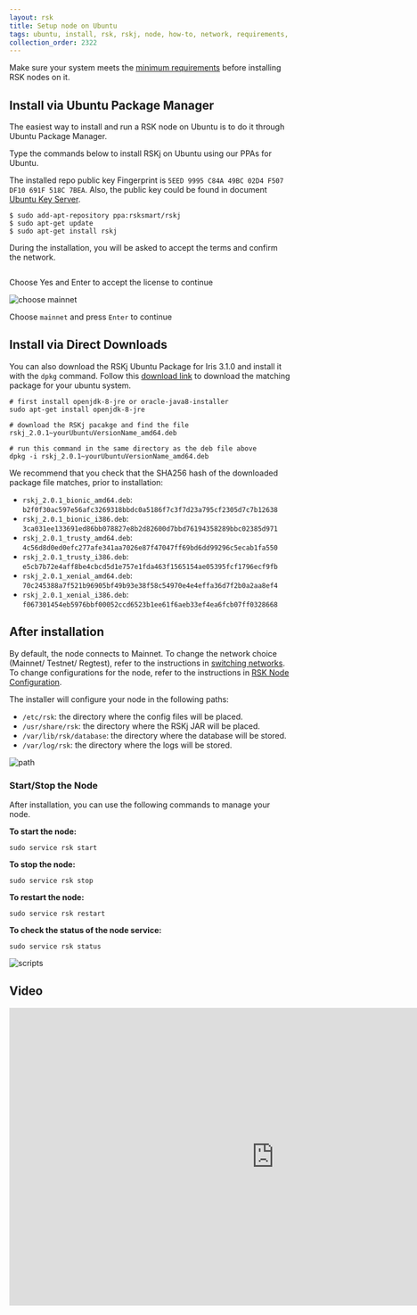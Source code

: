 ```yaml
---
layout: rsk
title: Setup node on Ubuntu
tags: ubuntu, install, rsk, rskj, node, how-to, network, requirements, mainnet
collection_order: 2322
---
```


Make sure your system meets the [minimum requirements](../requirements/) before installing RSK nodes on it.

## Install via Ubuntu Package Manager

The easiest way to install and run a RSK node on Ubuntu is to do it through Ubuntu Package Manager.

Type the commands below to install RSKj on Ubuntu using our PPAs for Ubuntu.

The installed repo public key Fingerprint is `5EED 9995 C84A 49BC 02D4 F507 DF10 691F 518C 7BEA`. Also, the public key could be found in document [Ubuntu Key Server](https://keyserver.ubuntu.com/).

```shell
$ sudo add-apt-repository ppa:rsksmart/rskj
$ sudo apt-get update
$ sudo apt-get install rskj
```

During the installation, you will be asked to accept the terms and confirm the network.

<img alt="" class="setup-node-ubuntu" src="/assets/img/ubuntu/ubuntu1.png">

Choose Yes and Enter to accept the license to continue

<img alt="choose mainnet" class="setup-node-ubuntu" src="/assets/img/ubuntu/ubuntu2.png">

Choose `mainnet` and press `Enter` to continue

## Install via Direct Downloads

You can also download the RSKj Ubuntu Package for Iris 3.1.0 and install it with the `dpkg` command. Follow this [download link](https://launchpad.net/~rsksmart/+archive/ubuntu/rskj/+packages) to download the matching package for your ubuntu system.

```shell
# first install openjdk-8-jre or oracle-java8-installer
sudo apt-get install openjdk-8-jre

# download the RSKj pacakge and find the file rskj_2.0.1~yourUbuntuVersionName_amd64.deb

# run this command in the same directory as the deb file above
dpkg -i rskj_2.0.1~yourUbuntuVersionName_amd64.deb
```

We recommend that you check that the SHA256 hash of the downloaded package file matches, prior to installation:

* `rskj_2.0.1_bionic_amd64.deb`: `b2f0f30ac597e56afc3269318bbdc0a5186f7c3f7d23a795cf2305d7c7b12638`
* `rskj_2.0.1_bionic_i386.deb`: `3ca031ee133691ed86bb078827e8b2d82600d7bbd76194358289bbc02385d971`
* `rskj_2.0.1_trusty_amd64.deb`: `4c56d8d0ed0efc277afe341aa7026e87f47047ff69bd6dd99296c5ecab1fa550`
* `rskj_2.0.1_trusty_i386.deb`: `e5cb7b72e4aff8be4cbcd5d1e757e1fda463f1565154ae05395fcf1796ecf9fb`
* `rskj_2.0.1_xenial_amd64.deb`: `70c245388a7f521b96905bf49b93e38f58c54970e4e4effa36d7f2b0a2aa8ef4`
* `rskj_2.0.1_xenial_i386.deb`: `f067301454eb5976bbf00052ccd6523b1ee61f6aeb33ef4ea6fcb07ff0328668`

## After installation

By default, the node connects to Mainnet. To change the network choice (Mainnet/ Testnet/ Regtest), refer to the instructions in [switching networks](/rsk/node/configure/switch-network). To change configurations for the node, refer to the instructions in [RSK Node Configuration](/rsk/node/configure).

The installer will configure your node in the following paths:

* `/etc/rsk`: the directory where the config files will be placed.
* `/usr/share/rsk`: the directory where the RSKj JAR will be placed.
* `/var/lib/rsk/database`: the directory where the database will be stored.
* `/var/log/rsk`: the directory where the logs will be stored.

<img alt="path" class="setup-node-ubuntu" src="/assets/img/ubuntu/ubuntu3.png">

### Start/Stop the Node

After installation, you can use the following commands to manage your node.

**To start the node:**

```shell
sudo service rsk start
```

**To stop the node:**

```shell
sudo service rsk stop
```

**To restart the node:**

```shell
sudo service rsk restart
```

**To check the status of the node service:**

```shell
sudo service rsk status
```

<img alt="scripts" class="setup-node-ubuntu" src="/assets/img/ubuntu/ubuntu4.png">

## Video

<div class="video-container">
  <iframe width="949" height="534" src="https://www.youtube-nocookie.com/embed/eW9UF2aJQgs?cc_load_policy=1" frameborder="0" allow="accelerometer; autoplay; encrypted-media; gyroscope; picture-in-picture" allowfullscreen></iframe>
</div>

